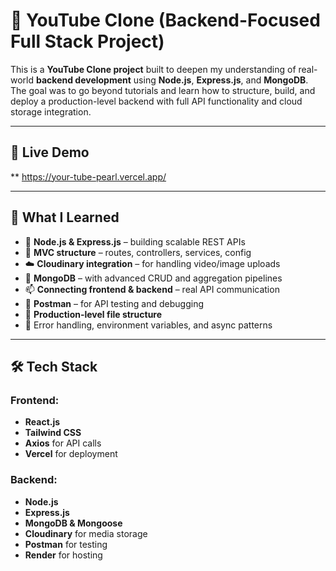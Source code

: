 # 🎥 YouTube Clone (Backend-Focused Full Stack Project)

This is a **YouTube Clone project** built to deepen my understanding of real-world **backend development** using **Node.js**, **Express.js**, and **MongoDB**. The goal was to go beyond tutorials and learn how to structure, build, and deploy a production-level backend with full API functionality and cloud storage integration.

---

## 🚀 Live Demo

** https://your-tube-pearl.vercel.app/

---

## 🧠 What I Learned

- 🔧 **Node.js & Express.js** – building scalable REST APIs
- 🧩 **MVC structure** – routes, controllers, services, config
- ☁️ **Cloudinary integration** – for handling video/image uploads
- 🌱 **MongoDB** – with advanced CRUD and aggregation pipelines
- 📫 **Connecting frontend & backend** – real API communication
- 🧪 **Postman** – for API testing and debugging
- 📁 **Production-level file structure**
- 🧠 Error handling, environment variables, and async patterns

---

## 🛠 Tech Stack

### Frontend:
- **React.js**
- **Tailwind CSS**
- **Axios** for API calls
- **Vercel** for deployment

### Backend:
- **Node.js**
- **Express.js**
- **MongoDB & Mongoose**
- **Cloudinary** for media storage
- **Postman** for testing
- **Render** for hosting



